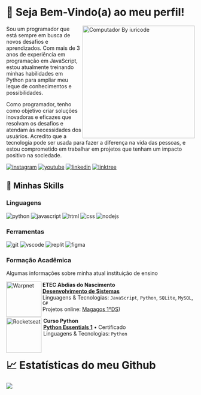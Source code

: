 # 💙 Seja Bem-Vindo(a) ao meu perfil!

<img src="https://raw.githubusercontent.com/MicaelliMedeiros/micaellimedeiros/master/image/computer-illustration.png" min-width="300px" max-width="300px" width="300px" align="right" alt="Computador By iuricode">

Sou um programador que está sempre em busca de novos desafios e aprendizados. Com mais de 3 anos de experiência em programação em JavaScript, estou atualmente treinando minhas habilidades em Python para ampliar meu leque de conhecimentos e possibilidades.

Como programador, tenho como objetivo criar soluções inovadoras e eficazes que resolvam os desafios e atendam às necessidades dos usuários. Acredito que a tecnologia pode ser usada para fazer a diferença na vida das pessoas, e estou comprometido em trabalhar em projetos que tenham um impacto positivo na sociedade.

[![instagram](https://img.shields.io/badge/instagram-A425E4?style=for-the-badge&logo=instagram&logoColor=white)](https://www.instagram.com/dev_joseh/) [![youtube](https://img.shields.io/badge/youtube-red?style=for-the-badge&logo=youtube&logoColor=white)](https://www.youtube.com/channel/UCHxmaCQRQcJ1Y1fWDvGPktQ) [![linkedin](https://img.shields.io/badge/linkedin-0A66C2?style=for-the-badge&logo=linkedin&logoColor=white)](https://www.linkedin.com/in/devjoseh/) [![linktree](https://img.shields.io/badge/outros links-green?style=for-the-badge&logo=linktree&logoColor=white)](https://linktr.ee/devjoseh)

## 🚀 Minhas Skills

### Linguagens

![python](https://img.shields.io/badge/Python-3776AB?style=for-the-badge&logo=python&logoColor=white) ![javascript](https://img.shields.io/badge/JavaScript-F7DF1E?style=for-the-badge&logo=javascript&logoColor=black) ![html](https://img.shields.io/badge/HTML5-E34F26?style=for-the-badge&logo=html5&logoColor=white) ![css](https://img.shields.io/badge/CSS3-1572B6?style=for-the-badge&logo=css3&logoColor=white) ![nodejs](https://img.shields.io/badge/Node.js-3c873a?style=for-the-badge&logo=node.js&logoColor=white)

### Ferramentas

![git](https://img.shields.io/badge/Git-E34F26?style=for-the-badge&logo=git&logoColor=white) ![vscode](https://img.shields.io/badge/Visual Studio code-003791?style=for-the-badge&logo=visual-studio-code&logoColor=white) ![replit](https://img.shields.io/badge/Replit-f26207?style=for-the-badge&logo=replit&logoColor=white) ![figma](https://img.shields.io/badge/Figma-3cabdb?style=for-the-badge&logo=figma&logoColor=white)

### Formação Acadêmica

Algumas informações sobre minha atual instituição de ensino

[<img align="left" height="94px" width="94px" alt="Warpnet" src="https://imgur.com/0uTjiti.jpeg"/>](https://www.spacex.com/)

**ETEC Abdias do Nascimento** \
[**Desenvolvimento de Sistemas**](https://www.cps.sp.gov.br/cursos-etec/desenvolvimento-de-sistemas/) \
Linguagens & Tecnologias: `JavaScript`, `Python`, `SQLite`, `MySQL`, `C#`\
Projetos online: [Magagos 1ºDS](https://magagosds.discloud.app))
<br/>

[<img align="left" height="94px" width="94px" alt="Rocketseat" style="margin-right:5px;" src="https://imgur.com/4pBQmAy.png"/>](https://rocketseat.com.br/)

**Curso Python** \
[**Python Essentials 1**](https://www.credly.com/badges/172d700d-810d-40d2-92fa-9f379be01341/linked_in?t=ruvprl) • Certificado \
Linguagens & Tecnologias: `Python`\
<br/>

# 📈 Estatísticas do meu Github

<a href="https://github.com/devjoseh">
  <img align="center" src="https://github-readme-stats.vercel.app/api/top-langs/?username=devjoseh&theme=dark&hide_langs_below=1" />
</a>
